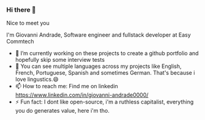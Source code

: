 ### Hi there 👋

Nice to meet you

I'm Giovanni Andrade, Software engineer and fullstack developer at Easy Commtech

- 🔭 I’m currently working on these projects to create a github portfolio and hopefully skip some interview tests
- 💬 You can see multiple languages across my projects like English, French, Portuguese, Spanish and sometimes German. That's because i love lingustics.😄
- 📫 How to reach me: Find me on linkedin https://www.linkedin.com/in/giovanni-andrade0000/
- ⚡ Fun fact: I dont like open-source, i'm a ruthless capitalist, everything you do generates value, here i'm tho.

<!--
**alumniGiovanni/alumniGiovanni** is a ✨ _special_ ✨ repository because its `README.md` (this file) appears on your GitHub profile.

Here are some ideas to get you started:

- 🔭 I’m currently working on ...
- 🌱 I’m currently learning ...
- 👯 I’m looking to collaborate on ...
- 🤔 I’m looking for help with ...
- 💬 Ask me about ...
- 📫 How to reach me: ...
- 😄 Pronouns: ...
- ⚡ Fun fact: ...
-->
